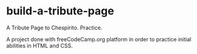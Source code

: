 # build-a-tribute-page
A Tribute Page to Chespirito. Practice.

A project done with freeCodeCamp.org platform in order to practice initial abilities in HTML and CSS.
